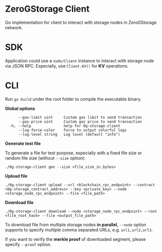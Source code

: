 # ZeroGStorage Client
Go implementation for client to interact with storage nodes in ZeroGStorage network.

# SDK

Application could use a `node/Client` instance to interact with storage node via JSON RPC. Especially, use `Client.KV()` for **KV** operations.

# CLI
Run `go build` under the root folder to compile the executable binary.

**Global options**
```
      --gas-limit uint     Custom gas limit to send transaction
      --gas-price uint     Custom gas price to send transaction
  -h, --help               help for 0g-storage-client
      --log-force-color    Force to output colorful logs
      --log-level string   Log level (default "info")
```

**Generate test file**

To generate a file for test purpose, especially with a fixed file size or random file size (without `--size` option):

```
./0g-storage-client gen --size <file_size_in_bytes>
```

**Upload file**
```
./0g-storage-client upload --url <blockchain_rpc_endpoint> --contract <0g-storage_contract_address> --key <private_key> --node <storage_node_rpc_endpoint> --file <file_path>
```

**Download file**
```
./0g-storage-client download --node <storage_node_rpc_endpoint> --root <file_root_hash> --file <output_file_path>
```

To download file from multiple storage nodes **in parallel**, `--node` option supports to specify multiple comma separated URLs, e.g. `url1,url2,url3`.

If you want to verify the **merkle proof** of downloaded segment, please specify `--proof` option.